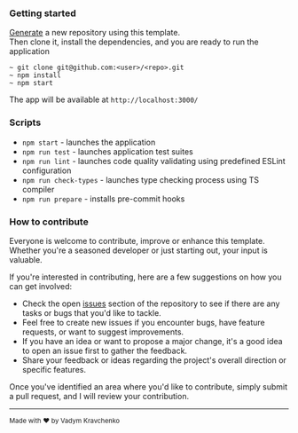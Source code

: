 ### Getting started

[Generate](https://github.com/new?template_name=react-vite-template&template_owner=krau5) a new repository using this template. <br />
Then clone it, install the dependencies, and you are ready to run the application
```shell
~ git clone git@github.com:<user>/<repo>.git
~ npm install
~ npm start
```

The app will be available at `http://localhost:3000/`

### Scripts

- `npm start` - launches the application
- `npm run test` - launches application test suites
- `npm run lint` - launches code quality validating using predefined ESLint configuration
- `npm run check-types` - launches type checking process using TS compiler
- `npm run prepare` - installs pre-commit hooks


### How to contribute

Everyone is welcome to contribute, improve or enhance this template. Whether you're a seasoned developer or just starting out, your input is valuable.

If you're interested in contributing, here are a few suggestions on how you can get involved:

- Check the open [issues](https://github.com/krau5/react-vite-template/issues) section of the repository to see if there are any tasks or bugs that you'd like to tackle.
- Feel free to create new issues if you encounter bugs, have feature requests, or want to suggest improvements.
- If you have an idea or want to propose a major change, it's a good idea to open an issue first to gather the feedback.
- Share your feedback or ideas regarding the project's overall direction or specific features.

Once you've identified an area where you'd like to contribute, simply submit a pull request, and I will review your contribution.

___

<sup>Made with ♥ by Vadym Kravchenko</sup>
